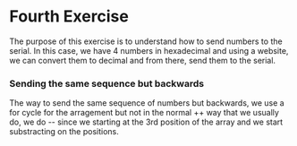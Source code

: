 # Fourth Exercise
The purpose of this exercise is to understand how to send numbers to the serial. In this case, we have 4 numbers in hexadecimal and using a website, we can convert them to decimal and from there, send them to the serial.

### Sending the same sequence but backwards
The way to send the same sequence of numbers but backwards, we use a for cycle for the arragement but not in the normal ++ way that we usually do, we do -- since we starting at the 3rd position of the array and we start substracting on the positions.